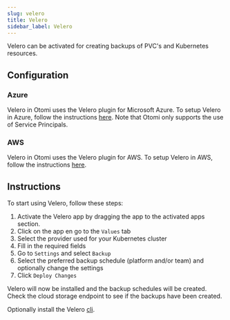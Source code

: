 ```yaml
---
slug: velero
title: Velero
sidebar_label: Velero
---
```


Velero can be activated for creating backups of PVC's and Kubernetes resources.

## Configuration

### Azure

Velero in Otomi uses the Velero plugin for Microsoft Azure. To setup Velero in Azure, follow the instructions [here](https://github.com/vmware-tanzu/velero-plugin-for-microsoft-azure). Note that Otomi only supports the use of Service Principals.

### AWS

Velero in Otomi uses the Velero plugin for AWS. To setup Velero in AWS, follow the instructions [here](https://github.com/vmware-tanzu/velero-plugin-for-aws).

## Instructions

 To start using Velero, follow these steps:

1. Activate the Velero app by dragging the app to the activated apps section.
2. Click on the app en go to the `Values` tab
3. Select the provider used for your Kubernetes cluster
4. Fill in the required fields
5. Go to `Settings` and select `Backup`
6. Select the preferred backup schedule (platform and/or team) and optionally change the settings
7. Click `Deploy Changes`

Velero will now be installed and the backup schedules will be created. Check the cloud storage endpoint to see if the backups have been created.

Optionally install the Velero [cli](https://velero.io/docs/v1.9/velero-install/).
